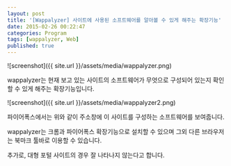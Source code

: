 ```yaml
---
layout: post
title: '[Wappalyzer] 사이트에 사용된 소프트웨어를 알아볼 수 있게 해주는 확장기능'
date: 2015-02-26 00:22:47
categories: Program
tags: [wappalyzer, Web]
published: true
---
```


![screenshot]({{ site.url }}/assets/media/wappalyzer.png)

wappalyzer는 현재 보고 있는 사이트의 소프트웨어가 무엇으로 구성되어 있는지 확인할 수 있게 해주는 확장기능입니다.

![screenshot]({{ site.url }}/assets/media/wappalyzer2.png)

파이어폭스에서는 위와 같이 주소창에 이 사이트를 구성하는 소프트웨어를 보여줍니다.

wappalyzer는 크롬과 파이어폭스 확장기능으로 설치할 수 있으며 그외 다른 브라우저는 북마크 툴바로 이용할 수 있습니다.

추가로, 대형 포털 사이트의 경우 잘 나타나지 않는다고 합니다.
